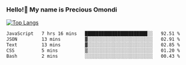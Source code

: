 ### Hello!👋 My name is Precious Omondi 

[![Top Langs](https://github-readme-stats.vercel.app/api/top-langs/?username=Presho99&langs_count=8&theme=dark)](https://github.com/Presho99/github-readme-stats)



<!--START_SECTION:waka-->

```txt
JavaScript   7 hrs 16 mins   ███████████████████████░░   92.51 %
JSON         13 mins         ▓░░░░░░░░░░░░░░░░░░░░░░░░   02.91 %
Text         13 mins         ▓░░░░░░░░░░░░░░░░░░░░░░░░   02.85 %
CSS          5 mins          ▒░░░░░░░░░░░░░░░░░░░░░░░░   01.20 %
Bash         2 mins          ░░░░░░░░░░░░░░░░░░░░░░░░░   00.43 %
```

<!--END_SECTION:waka-->

